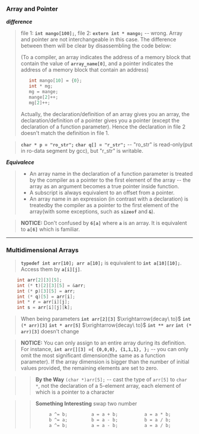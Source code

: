 
### Array and Pointer

***difference***

> file 1: **`int mango[100];`**, file 2: **`extern int * mango;`** -- wrong. Array and pointer are not interchangeable in this case. The difference between them will be clear by disassembling the code below:
> 
> (To a compiler, an array indicates the address of a memory block that contain the value of **`array_name[0]`**, and a pointer indicates the address of a memory block that contain an address)
> 
>```c
>    int mango[10] = {0}; 
>    int * mg; 
>    mg = mange;
>    mange[2]++;
>    mg[2]++;
>```
>
> Actually, the declaration/definition of an array gives you an array, the declaration/definition of a pointer gives you a pointer (except the declaration of a function parameter). Hence the declaration in file 2 doesn't match the definition in file 1.

>   **`char * p = "ro_str";`** **`char q[] = "r_str";`** -- "ro_str" is read-only(put in ro-data segment by gcc), but "r_str" is writable.

***Equivalece***

> * An array name in the declaration of a function parameter is treated by the compiler as a pointer to the first element of the array -- the array as an argument becomes a true pointer inside function.
> * A subscript is always equivalent to an offset from a pointer.
> * An array name in an expression (in contrast with a declaration) is treatedby the compiler as a pointer to the first element of the array(with some exceptions, such as **`sizeof`** and **`&`**). 

> **NOTICE:** Don't confused by **`6[a]`** where **`a`** is an array. It is equivalent to **`a[6]`** which is familiar.

---

### Multidimensional Arrays

> **`typedef int arr[10]; arr a[10];`** is equivalent to **`int a[10][10];`**. Access them by **`a[i][j]`**.

```c
    int arr[2][3][5];
    int (* t)[2][3][5] = &arr;
    int (* p)[3][5] = arr;
    int (* q)[5] = arr[i];
    int * r = arr[i][j];
    int s = arr[i][j][k];
```

> When being parameters
> **`int arr[2][3]`** $\xrightarrow{decay\ to}$ **`int (* arr)[3]`**
> **`int * arr[5]`** $\xrightarrow{decay\ to}$ **`int ** arr`**
> **`int (* arr)[3]`** doesn't change

> **NOTICE:** You can only assign to an entire array during its definition. For instance, **`int arr[][3] ={ {0,0,0}, {1,1,1}, };`** -- you can only omit the most significant dimension(the same as a function parameter). If the array dimension is bigger than the number of initial values provided, the remaining elements are set to zero.

>> **By the Way**
>> `(char *)arr[5];` -- cast the type of `arr[5]` to `char *`, not the declaration of a 5-element array, each element of which is a pointer to a character

>> **Something Interesting**
>> swap two number
>> ```c
>>      a ^= b;         a = a + b;          a = a * b;
>>      b ^= a;         b = a - b;          b = a / b;
>>      a ^= b;         a = a - b;          a = a / b;
>> ```